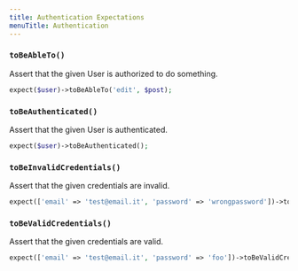```yaml
---
title: Authentication Expectations
menuTitle: Authentication
---
```


### `toBeAbleTo()`

Assert that the given User is authorized to do something.

```php
expect($user)->toBeAbleTo('edit', $post);
 ```

### `toBeAuthenticated()`

Assert that the given User is authenticated.

```php
expect($user)->toBeAuthenticated();
 ```

### `toBeInvalidCredentials()`

Assert that the given credentials are invalid.

```php
expect(['email' => 'test@email.it', 'password' => 'wrongpassword'])->toBeInvalidCredentials();
 ```

### `toBeValidCredentials()`

Assert that the given credentials are valid.

```php
expect(['email' => 'test@email.it', 'password' => 'foo'])->toBeValidCredentials();
 ```
